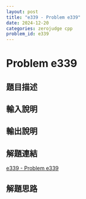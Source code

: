 ```yaml
---
layout: post
title: "e339 - Problem e339"
date: 2024-12-20
categories: zerojudge cpp
problem_id: e339
---
```


# Problem e339

## 題目描述



## 輸入說明



## 輸出說明



## 解題連結

[e339 - Problem e339](https://zerojudge.tw/ShowProblem?problemid=e339)

## 解題思路

